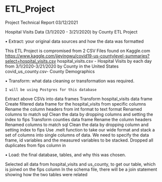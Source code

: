 # ETL_Project

Project Technical Report 03/12/2021

Hospital Visits Data (3/1/2020 - 3/21/2020) by County 
ETL Project

•  Extract: your original data sources and how the data was formatted

This ETL Project is compromised from 2 CSV Files found on Kaggle.com
https://www.kaggle.com/jieyingwu/covid19-us-countylevel-summaries?select=hospital_visits.csv
hospital_visits.csv - Hospital Visits by each day from 3/1/2020-3/21/2020 by County in the United States
            covid_us_county.csv- County Demographics

•  Transform: what data cleaning or transformation was required.

	I will be using Postgres for this database
Extract above CSVs into data frames
Transform hospital_visits data frame
Create filtered data frame for the hospital_visits from specific columns
		Rename the column headers from int format to text format
			Renamed columns to match sql 
Clean the data by dropping columns and setting the index to fips
Transform counties data frame
		Rename the column headers 
			Renamed columns to match sql 
Clean the data by dropping column and setting index to fips
Use .melt function to take our wide format and stack a set of columns into single columns of data.  We need to specify the data frame, id variables and the measured variables to be stacked.
Dropped all duplicates from fips column in 

•  Load: the final database, tables, and why this was chosen.

Selected all data from hospital_visits and us_county, to get our table, which is joined on the fips column
In the schema file, there will be a join statement showing how the two tables were related

